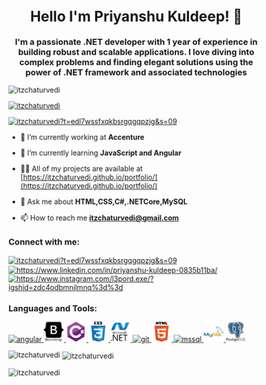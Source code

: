 <h1 align="center">Hello I'm Priyanshu Kuldeep! 👋</h1>
<h3 align="center">I'm a passionate .NET developer with 1 year of experience in building robust and scalable applications. I love diving into complex problems and finding elegant solutions using the power of .NET framework and associated technologies</h3>

<p align="left"> <img src="https://komarev.com/ghpvc/?username=itzchaturvedi&label=Profile%20views&color=0e75b6&style=flat" alt="itzchaturvedi" /> </p>

<p align="left"> <a href="https://github.com/ryo-ma/github-profile-trophy"><img src="https://github-profile-trophy.vercel.app/?username=itzchaturvedi" alt="itzchaturvedi" /></a> </p>

<p align="left"> <a href="https://twitter.com/itzchaturvedi?t=edl7wssfxqkbsrgqgqpzjg&s=09" target="blank"><img src="https://img.shields.io/twitter/follow/itzchaturvedi?t=edl7wssfxqkbsrgqgqpzjg&s=09?logo=twitter&style=for-the-badge" alt="itzchaturvedi?t=edl7wssfxqkbsrgqgqpzjg&s=09" /></a> </p>

- 🔭 I’m currently working at **Accenture**

- 🌱 I’m currently learning **JavaScript and Angular**

- 👨‍💻 All of my projects are available at [https://itzchaturvedi.github.io/portfolio/](https://itzchaturvedi.github.io/portfolio/)

- 💬 Ask me about **HTML,CSS,C#,.NETCore,MySQL**

- 📫 How to reach me **itzchaturvedi@gmail.com**

<h3 align="left">Connect with me:</h3>
<p align="left">
<a href="https://twitter.com/itzchaturvedi?t=edl7wssfxqkbsrgqgqpzjg&s=09" target="blank"><img align="center" src="https://raw.githubusercontent.com/rahuldkjain/github-profile-readme-generator/master/src/images/icons/Social/twitter.svg" alt="itzchaturvedi?t=edl7wssfxqkbsrgqgqpzjg&s=09" height="30" width="40" /></a>
<a href="https://linkedin.com/in/https://www.linkedin.com/in/priyanshu-kuldeep-0835b11ba/" target="blank"><img align="center" src="https://raw.githubusercontent.com/rahuldkjain/github-profile-readme-generator/master/src/images/icons/Social/linked-in-alt.svg" alt="https://www.linkedin.com/in/priyanshu-kuldeep-0835b11ba/" height="30" width="40" /></a>
<a href="https://instagram.com/https://www.instagram.com/l3pord.exe/?igshid=zdc4odbmnjlmnq%3d%3d" target="blank"><img align="center" src="https://raw.githubusercontent.com/rahuldkjain/github-profile-readme-generator/master/src/images/icons/Social/instagram.svg" alt="https://www.instagram.com/l3pord.exe/?igshid=zdc4odbmnjlmnq%3d%3d" height="30" width="40" /></a>
</p>

<h3 align="left">Languages and Tools:</h3>
<p align="left"> <a href="https://angular.io" target="_blank" rel="noreferrer"> <img src="https://angular.io/assets/images/logos/angular/angular.svg" alt="angular" width="40" height="40"/> </a> <a href="https://getbootstrap.com" target="_blank" rel="noreferrer"> <img src="https://raw.githubusercontent.com/devicons/devicon/master/icons/bootstrap/bootstrap-plain-wordmark.svg" alt="bootstrap" width="40" height="40"/> </a> <a href="https://www.w3schools.com/cs/" target="_blank" rel="noreferrer"> <img src="https://raw.githubusercontent.com/devicons/devicon/master/icons/csharp/csharp-original.svg" alt="csharp" width="40" height="40"/> </a> <a href="https://www.w3schools.com/css/" target="_blank" rel="noreferrer"> <img src="https://raw.githubusercontent.com/devicons/devicon/master/icons/css3/css3-original-wordmark.svg" alt="css3" width="40" height="40"/> </a> <a href="https://dotnet.microsoft.com/" target="_blank" rel="noreferrer"> <img src="https://raw.githubusercontent.com/devicons/devicon/master/icons/dot-net/dot-net-original-wordmark.svg" alt="dotnet" width="40" height="40"/> </a> <a href="https://git-scm.com/" target="_blank" rel="noreferrer"> <img src="https://www.vectorlogo.zone/logos/git-scm/git-scm-icon.svg" alt="git" width="40" height="40"/> </a> <a href="https://www.w3.org/html/" target="_blank" rel="noreferrer"> <img src="https://raw.githubusercontent.com/devicons/devicon/master/icons/html5/html5-original-wordmark.svg" alt="html5" width="40" height="40"/> </a> <a href="https://www.microsoft.com/en-us/sql-server" target="_blank" rel="noreferrer"> <img src="https://www.svgrepo.com/show/303229/microsoft-sql-server-logo.svg" alt="mssql" width="40" height="40"/> </a> <a href="https://www.mysql.com/" target="_blank" rel="noreferrer"> <img src="https://raw.githubusercontent.com/devicons/devicon/master/icons/mysql/mysql-original-wordmark.svg" alt="mysql" width="40" height="40"/> </a> <a href="https://www.postgresql.org" target="_blank" rel="noreferrer"> <img src="https://raw.githubusercontent.com/devicons/devicon/master/icons/postgresql/postgresql-original-wordmark.svg" alt="postgresql" width="40" height="40"/> </a> </p>

<p><img align="left" src="https://github-readme-stats.vercel.app/api/top-langs?username=itzchaturvedi&show_icons=true&locale=en&layout=compact" alt="itzchaturvedi" /></p>

<p>&nbsp;<img align="center" src="https://github-readme-stats.vercel.app/api?username=itzchaturvedi&show_icons=true&locale=en" alt="itzchaturvedi" /></p>

<p><img align="center" src="https://github-readme-streak-stats.herokuapp.com/?user=itzchaturvedi&" alt="itzchaturvedi" /></p>

